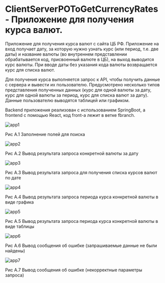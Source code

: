# ClientServerPOToGetCurrencyRates - Приложение для получения курса валют.
Приложение для получения курса валют с сайта ЦБ РФ. Приложение на вход получает дату, за которую нужно узнать курс (или период, т.е. две даты) и название валюты (во внутреннем представлении обрабатывается код, присвоенный валюте в ЦБ), на выход выводится курс валюты. При вводе даты без указания кода валюты возвращается курс для списка валют.

Для получения курса выполняется запрос к API, чтобы получить данные с сервера и вывести их пользователю. Предусмотрено несколько типов представления полученных данных (курс для одной валюты за дату, курс для одной валюты за период, курс для списка валют за дату). Данные пользователю выводятся таблицей или графиком.

Backend приложения реализован с использованием SpringBoot, а frontend с помощью Reaсt, код front-а лежит в ветке fbranch.

![app1](https://github.com/GrossuEvgenia/ClientServerPOToGetCurrencyRates/assets/70910919/6f9c1d91-df8c-4ea0-bcc2-994ae6d1fffb)

Рис А.1 Заполнение полей для поиска

![app2](https://github.com/GrossuEvgenia/ClientServerPOToGetCurrencyRates/assets/70910919/b9cca08e-1a3c-41fb-9802-8391543aba62)
 
Рис А.2 Вывод результата запроса конкретной валюты за дату

![app3](https://github.com/GrossuEvgenia/ClientServerPOToGetCurrencyRates/assets/70910919/12189bb5-d355-4c4e-9107-efcfb8ef2db6)

Рис А.3 Вывод результата запроса для получения списка курсов валют по дате

![app4](https://github.com/GrossuEvgenia/ClientServerPOToGetCurrencyRates/assets/70910919/ff33bc53-515d-49e9-a5c1-6ec395a8f3b4)

Рис А.4 Вывод результата запроса периода курса конкретной валюты в виде графика

![app5](https://github.com/GrossuEvgenia/ClientServerPOToGetCurrencyRates/assets/70910919/e257c16b-4cbf-41b6-abbb-90ff64952021)

Рис А.5 Вывод результата запроса периода курса конкретной валюты в виде таблицы

![app6](https://github.com/GrossuEvgenia/ClientServerPOToGetCurrencyRates/assets/70910919/aaf0512b-b6eb-4e36-8041-9de67eafacf3)

Рис А.6 Вывод сообщения об ошибке (запрашиваемые данные не были найдены)

![app7](https://github.com/GrossuEvgenia/ClientServerPOToGetCurrencyRates/assets/70910919/d7d45c53-958a-4941-b0ed-2e0b348bf868)

Рис А.7 Вывод сообщения об ошибке (некорректные параметры запроса)

